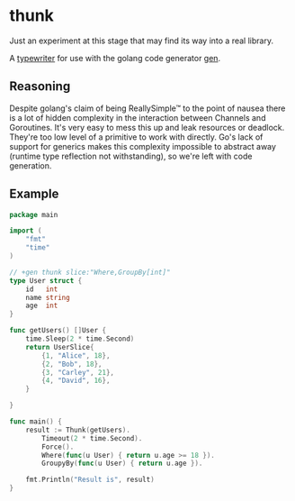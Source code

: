 # thunk
Just an experiment at this stage that may find its way into a real library.

A [typewriter](https://github.com/clipperhouse/typewriter) for use with the golang code generator [gen](https://github.com/clipperhouse/gen).

## Reasoning
Despite golang's claim of being ReallySimple™ to the point of nausea there is a lot of hidden complexity in the interaction between Channels and Goroutines. It's very easy to mess this up and leak resources or deadlock. They're too low level of a primitive to work with directly. Go's lack of support for generics makes this complexity impossible to abstract away (runtime type reflection not withstanding), so we're left with code generation.

## Example

```go
package main

import (
	"fmt"
	"time"
)

// +gen thunk slice:"Where,GroupBy[int]"
type User struct {
	id   int
	name string
	age  int
}

func getUsers() []User {
	time.Sleep(2 * time.Second)
	return UserSlice{
		{1, "Alice", 18},
		{2, "Bob", 18},
		{3, "Carley", 21},
		{4, "David", 16},
	}

}

func main() {
	result := Thunk(getUsers).
		Timeout(2 * time.Second).
		Force().
		Where(func(u User) { return u.age >= 18 }).
		GroupyBy(func(u User) { return u.age }).

	fmt.Println("Result is", result)
}

```
